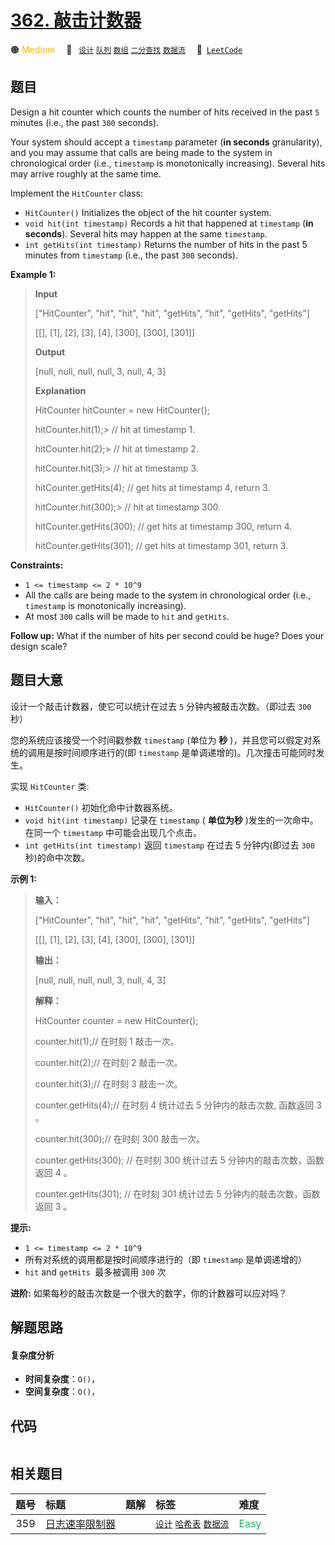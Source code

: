 # [362. 敲击计数器](https://leetcode.com/problems/design-hit-counter)

🟠 <font color=#ffb800>Medium</font>&emsp; 🔖&ensp; [`设计`](/tag/design.md) [`队列`](/tag/queue.md) [`数组`](/tag/array.md) [`二分查找`](/tag/binary-search.md) [`数据流`](/tag/data-stream.md)&emsp; 🔗&ensp;[`LeetCode`](https://leetcode.com/problems/design-hit-counter)

## 题目

Design a hit counter which counts the number of hits received in the past `5`
minutes (i.e., the past `300` seconds).

Your system should accept a `timestamp` parameter (**in seconds**
granularity), and you may assume that calls are being made to the system in
chronological order (i.e., `timestamp` is monotonically increasing). Several
hits may arrive roughly at the same time.

Implement the `HitCounter` class:

  * `HitCounter()` Initializes the object of the hit counter system.
  * `void hit(int timestamp)` Records a hit that happened at `timestamp` (**in seconds**). Several hits may happen at the same `timestamp`.
  * `int getHits(int timestamp)` Returns the number of hits in the past 5 minutes from `timestamp` (i.e., the past `300` seconds).



**Example 1:**

> 
> 
> 
> 
> 
> **Input**
> 
> ["HitCounter", "hit", "hit", "hit", "getHits", "hit", "getHits", "getHits"]
> 
> [[], [1], [2], [3], [4], [300], [300], [301]]
> 
> **Output**
> 
> [null, null, null, null, 3, null, 4, 3]
> 
> 
> 
> **Explanation**
> 
> HitCounter hitCounter = new HitCounter();
> 
> hitCounter.hit(1);> 
>    // hit at timestamp 1.
> 
> hitCounter.hit(2);> 
>    // hit at timestamp 2.
> 
> hitCounter.hit(3);> 
>    // hit at timestamp 3.
> 
> hitCounter.getHits(4);   // get hits at timestamp 4, return 3.
> 
> hitCounter.hit(300);> 
>  // hit at timestamp 300.
> 
> hitCounter.getHits(300); // get hits at timestamp 300, return 4.
> 
> hitCounter.getHits(301); // get hits at timestamp 301, return 3.

**Constraints:**

  * `1 <= timestamp <= 2 * 10^9`
  * All the calls are being made to the system in chronological order (i.e., `timestamp` is monotonically increasing).
  * At most `300` calls will be made to `hit` and `getHits`.



**Follow up:** What if the number of hits per second could be huge? Does your
design scale?


## 题目大意

设计一个敲击计数器，使它可以统计在过去 `5` 分钟内被敲击次数。（即过去 `300` 秒）

您的系统应该接受一个时间戳参数 `timestamp` (单位为 **秒**  )，并且您可以假定对系统的调用是按时间顺序进行的(即 `timestamp`
是单调递增的)。几次撞击可能同时发生。

实现 `HitCounter` 类:

  * `HitCounter()` 初始化命中计数器系统。
  * `void hit(int timestamp)` 记录在 `timestamp` ( **单位为秒**  )发生的一次命中。在同一个 `timestamp` 中可能会出现几个点击。
  * `int getHits(int timestamp)` 返回 `timestamp` 在过去 5 分钟内(即过去 `300` 秒)的命中次数。



**示例 1:**

> 
> 
> 
> 
> 
> **输入：**
> 
> ["HitCounter", "hit", "hit", "hit", "getHits", "hit", "getHits", "getHits"]
> 
> [[], [1], [2], [3], [4], [300], [300], [301]]
> 
> **输出：**
> 
> [null, null, null, null, 3, null, 4, 3]
> 
> 
> 
> **解释：**
> 
> HitCounter counter = new HitCounter();
> 
> counter.hit(1);// 在时刻 1 敲击一次。
> 
> counter.hit(2);// 在时刻 2 敲击一次。
> 
> counter.hit(3);// 在时刻 3 敲击一次。
> 
> counter.getHits(4);// 在时刻 4 统计过去 5 分钟内的敲击次数, 函数返回 3 。
> 
> counter.hit(300);// 在时刻 300 敲击一次。
> 
> counter.getHits(300); // 在时刻 300 统计过去 5 分钟内的敲击次数，函数返回 4 。
> 
> counter.getHits(301); // 在时刻 301 统计过去 5 分钟内的敲击次数，函数返回 3 。
> 
> 



**提示:**

  * `1 <= timestamp <= 2 * 10^9`
  * 所有对系统的调用都是按时间顺序进行的（即 `timestamp` 是单调递增的）
  * `hit` and `getHits `最多被调用 `300` 次



**进阶:**  如果每秒的敲击次数是一个很大的数字，你的计数器可以应对吗？


## 解题思路

#### 复杂度分析

- **时间复杂度**：`O()`，
- **空间复杂度**：`O()`，

## 代码

```javascript

```

## 相关题目

<!-- prettier-ignore -->
| 题号 | 标题 | 题解 | 标签 | 难度 |
| :------: | :------ | :------: | :------ | :------ |
| 359 | [日志速率限制器](https://leetcode.com/problems/logger-rate-limiter) |  |  [`设计`](/tag/design.md) [`哈希表`](/tag/hash-table.md) [`数据流`](/tag/data-stream.md) | <font color=#15bd66>Easy</font> |